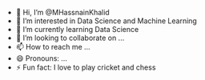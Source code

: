 - 👋 Hi, I’m @MHassnainKhalid
- 👀 I’m interested in Data Science and Machine Learning
- 🌱 I’m currently learning Data Science
- 💞️ I’m looking to collaborate on ...
- 📫 How to reach me ...
- 😄 Pronouns: ...
- ⚡ Fun fact: I love to play cricket and chess

<!---
MHassnainKhalid/MHassnainKhalid is a ✨ special ✨ repository because its `README.md` (this file) appears on your GitHub profile.
You can click the Preview link to take a look at your changes.
--->
